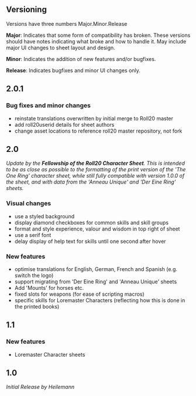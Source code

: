 ## Versioning
Versions have three numbers Major.Minor.Release

**Major**: Indicates that some form of compatibility has broken.  These versions should have notes indicating what broke and how to handle it.  May include major UI changes to sheet layout and design.

**Minor**: Indicates the addition of new features and/or bugfixes.

**Release**: Indicates bugfixes and minor UI changes only.

## 2.0.1

### Bug fixes and minor changes
* reinstate translations overwritten by initial merge to Roll20 master
* add roll20userid details for sheet authors
* change asset locations to reference roll20 master repository, not fork

## 2.0

*Update by the **Fellowship of the Roll20 Character Sheet**. This is intended to be as close as possible to the formatting of the print version of the 'The One Ring' character sheet, while still fully compatible with version 1.0.0 of the sheet, and with data from the 'Anneau Unique' and 'Der Eine Ring' sheets.*

### Visual changes
* use a styled background
* display diamond checkboxes for common skills and skill groups
* format and style experience, valour and wisdom in top right of sheet
* use a serif font
* delay display of help text for skills until one second after hover

### New features
* optimise translations for English, German, French and Spanish (e.g. switch the logo)
* support migrating from 'Der Eine Ring' and 'Anneau Unique' sheets
* Add 'Mounts' for horses etc.
* fixed slots for weapons (for ease of scripting macros)
* specific skills for Loremaster Characters (reflecting how this is done in the printed books)

## 1.1

### New features
* Loremaster Character sheets

## 1.0

*Initial Release by Heilemann*
